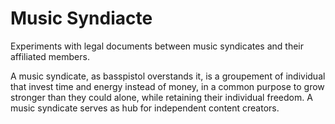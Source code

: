 Music Syndiacte
===============

Experiments with legal documents between music syndicates and their affiliated members.

A music syndicate, as basspistol overstands it, is a groupement of individual that invest time and energy instead 
of money, in a common purpose to grow stronger than they could alone, while retaining their individual freedom. 
A music syndicate serves as hub for independent content creators.
